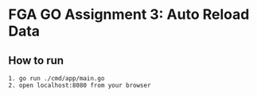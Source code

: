 # FGA GO Assignment 3: Auto Reload Data

## How to run
```
1. go run ./cmd/app/main.go
2. open localhost:8080 from your browser
```